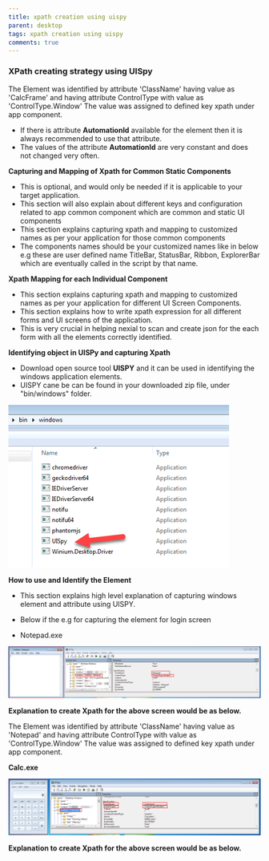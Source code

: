```yaml
---
title: xpath creation using uispy
parent: desktop
tags: xpath creation using uispy
comments: true
---
```


### XPath creating strategy using UISpy
The Element was identified by attribute 'ClassName' having value as 'CalcFrame' and having attribute ControlType with value as 'ControlType.Window'
The value was assigned to defined key xpath under app component.

- If there is attribute **AutomationId** available for the element then it is always recommended to use that attribute.
- The values of the attribute **AutomationId** are very constant and does not changed very often.

**Capturing and Mapping of Xpath for Common Static Components**

- This is optional, and would only be needed if it is applicable to your target application.
- This section will also explain about different keys and configuration related to app common component which are common and static UI components
- This section explains capturing xpath and mapping to customized names as per your application for those common components
- The components names should be your customized names like in below e.g these are user defined name TitleBar, StatusBar, Ribbon, ExplorerBar which are eventually called in the script by that name.


**Xpath Mapping for each Individual Component**

- This section explains capturing xpath and mapping to customized names as per your application for different UI Screen Components.
- This section explains how to write xpath expression for all different forms and UI screens of the application.
- This is very crucial in helping nexial to scan and create json for the each form with all the elements correctly identified.

**Identifying object in UISPy and capturing Xpath**

- Download open source tool **UISPY** and it can be used in identifying the windows application elements.
- UISPY cane be can be found in your downloaded zip file, under "bin/windows" folder.

![](image/index_02.png)

**How to use and Identify the Element**

- This section explains high level explanation of capturing windows element and attribute using UISPY.
- Below if the e.g for capturing the element for login screen

- Notepad.exe

![](image/index_03.png)  

**Explanation to create Xpath for the above screen would be as below.**

The Element was identified by attribute 'ClassName' having value as 'Notepad' and having attribute ControlType with value as 'ControlType.Window'
The value was assigned to defined key xpath under app component.



**Calc.exe**

![](image/index_04.png)  

**Explanation to create Xpath for the above screen would be as below.**


